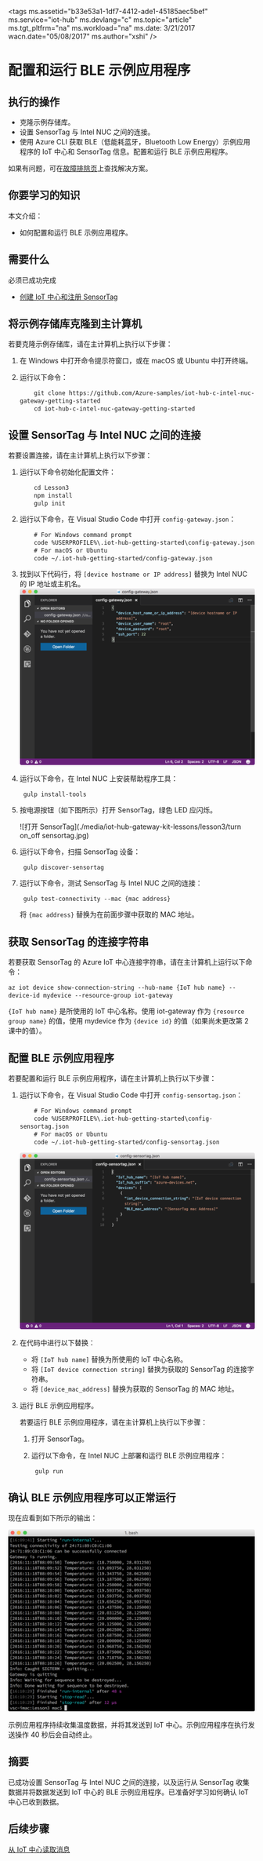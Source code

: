 <properties
    pageTitle="运行示例应用，接收 SensorTag 数据并将其发送到 Azure IoT 中心 | Azure"
    description="运行 BLE 示例应用程序，从 BLE SensorTag 和 IoT 中心接收数据。"
    services="iot-hub"
    documentationcenter=""
    author="shizn"
    manager="timtl"
    tags=""
    keywords="ble 应用, 传感器监视应用, 传感器数据收集, 来自传感器的数据, 将数据发送到云" />
<tags
    ms.assetid="b33e53a1-1df7-4412-ade1-45185aec5bef"
    ms.service="iot-hub"
    ms.devlang="c"
    ms.topic="article"
    ms.tgt_pltfrm="na"
    ms.workload="na"
    ms.date: 3/21/2017
    wacn.date="05/08/2017"
    ms.author="xshi" />  


# 配置和运行 BLE 示例应用程序

## 执行的操作

- 克隆示例存储库。
- 设置 SensorTag 与 Intel NUC 之间的连接。
- 使用 Azure CLI 获取 BLE（低能耗蓝牙，Bluetooth Low Energy）示例应用程序的 IoT 中心和 SensorTag 信息。配置和运行 BLE 示例应用程序。

如果有问题，可在[故障排除页](/documentation/articles/iot-hub-gateway-kit-c-troubleshooting/)上查找解决方案。

## 你要学习的知识

本文介绍：

- 如何配置和运行 BLE 示例应用程序。

## 需要什么

必须已成功完成

- [创建 IoT 中心和注册 SensorTag](/documentation/articles/iot-hub-gateway-kit-c-lesson2-register-device/)

## 将示例存储库克隆到主计算机

若要克隆示例存储库，请在主计算机上执行以下步骤：

1. 在 Windows 中打开命令提示符窗口，或在 macOS 或 Ubuntu 中打开终端。
2. 运行以下命令：

   
		   git clone https://github.com/Azure-samples/iot-hub-c-intel-nuc-gateway-getting-started
		   cd iot-hub-c-intel-nuc-gateway-getting-started
   

## 设置 SensorTag 与 Intel NUC 之间的连接

若要设置连接，请在主计算机上执行以下步骤：

1. 运行以下命令初始化配置文件：

   
		   cd Lesson3
		   npm install
		   gulp init
   

2. 运行以下命令，在 Visual Studio Code 中打开 `config-gateway.json`：

   
		   # For Windows command prompt
		   code %USERPROFILE%\.iot-hub-getting-started\config-gateway.json
		   # For macOS or Ubuntu
		   code ~/.iot-hub-getting-started/config-gateway.json
   

3. 找到以下代码行，将 `[device hostname or IP address]` 替换为 Intel NUC 的 IP 地址或主机名。
![配置网关的屏幕截图](./media/iot-hub-gateway-kit-lessons/lesson3/config_gateway.png)

4. 运行以下命令，在 Intel NUC 上安装帮助程序工具：

   
		gulp install-tools
   

5. 按电源按钮（如下图所示）打开 SensorTag，绿色 LED 应闪烁。

    ![打开 SensorTag](./media/iot-hub-gateway-kit-lessons/lesson3/turn on\_off sensortag.jpg)

6. 运行以下命令，扫描 SensorTag 设备：

   
		gulp discover-sensortag
   

7. 运行以下命令，测试 SensorTag 与 Intel NUC 之间的连接：

   
		gulp test-connectivity --mac {mac address}
   

    将 `{mac address}` 替换为在前面步骤中获取的 MAC 地址。

## 获取 SensorTag 的连接字符串

若要获取 SensorTag 的 Azure IoT 中心连接字符串，请在主计算机上运行以下命令：


    az iot device show-connection-string --hub-name {IoT hub name} --device-id mydevice --resource-group iot-gateway


`{IoT hub name}` 是所使用的 IoT 中心名称。使用 iot-gateway 作为 `{resource group name}` 的值，使用 mydevice 作为 `{device id}` 的值（如果尚未更改第 2 课中的值）。

## 配置 BLE 示例应用程序

若要配置和运行 BLE 示例应用程序，请在主计算机上执行以下步骤：

1. 运行以下命令，在 Visual Studio Code 中打开 `config-sensortag.json`：

   
		   # For Windows command prompt
		   code %USERPROFILE%\.iot-hub-getting-started\config-sensortag.json
		   # For macOS or Ubuntu
		   code ~/.iot-hub-getting-started/config-sensortag.json
   

    ![配置 sensortag 的屏幕截图](./media/iot-hub-gateway-kit-lessons/lesson3/config_sensortag.png)  


2. 在代码中进行以下替换：
   - 将 `[IoT hub name]` 替换为所使用的 IoT 中心名称。
   - 将 `[IoT device connection string]` 替换为获取的 SensorTag 的连接字符串。
   - 将 `[device_mac_address]` 替换为获取的 SensorTag 的 MAC 地址。

3. 运行 BLE 示例应用程序。

    若要运行 BLE 示例应用程序，请在主计算机上执行以下步骤：

    1. 打开 SensorTag。

    2. 运行以下命令，在 Intel NUC 上部署和运行 BLE 示例应用程序：
   
      
		    gulp run
      

## 确认 BLE 示例应用程序可以正常运行

现在应看到如下所示的输出：

![BLE 示例应用程序输出](./media/iot-hub-gateway-kit-lessons/lesson3/BLE_running.png)  


示例应用程序持续收集温度数据，并将其发送到 IoT 中心。示例应用程序在执行发送操作 40 秒后会自动终止。

## 摘要

已成功设置 SensorTag 与 Intel NUC 之间的连接，以及运行从 SensorTag 收集数据并将数据发送到 IoT 中心的 BLE 示例应用程序。已准备好学习如何确认 IoT 中心已收到数据。

## 后续步骤
[从 IoT 中心读取消息](/documentation/articles/iot-hub-gateway-kit-c-lesson3-read-messages-from-hub/)

<!---HONumber=Mooncake_0116_2017-->